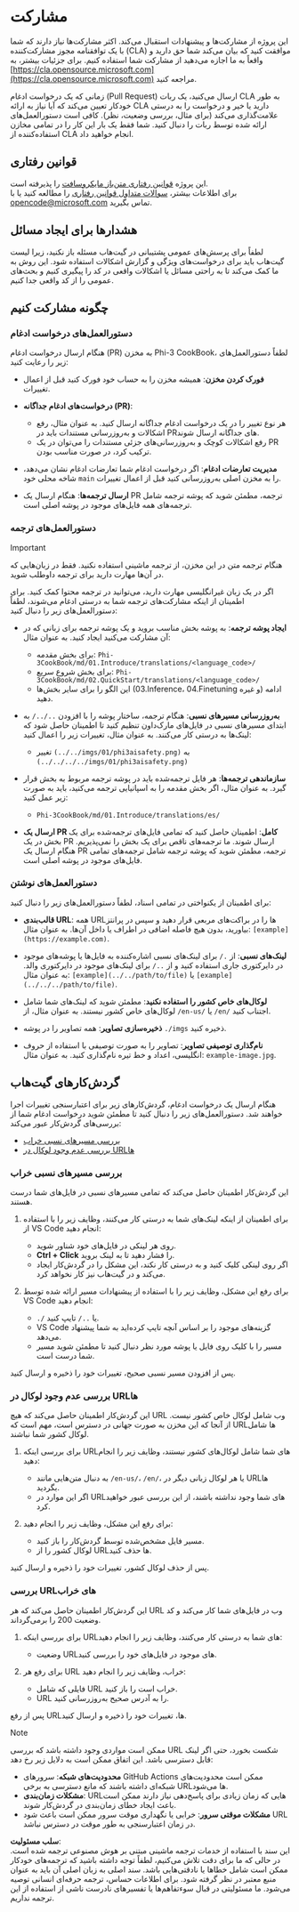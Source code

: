 # مشارکت

این پروژه از مشارکت‌ها و پیشنهادات استقبال می‌کند. اکثر مشارکت‌ها نیاز دارند که شما با یک توافقنامه مجوز مشارکت‌کننده (CLA) موافقت کنید که بیان می‌کند شما حق دارید و واقعاً به ما اجازه می‌دهید از مشارکت شما استفاده کنیم. برای جزئیات بیشتر، به [https://cla.opensource.microsoft.com](https://cla.opensource.microsoft.com) مراجعه کنید.

زمانی که یک درخواست ادغام (Pull Request) ارسال می‌کنید، یک ربات CLA به طور خودکار تعیین می‌کند که آیا نیاز به ارائه CLA دارید یا خیر و درخواست را به درستی علامت‌گذاری می‌کند (برای مثال، بررسی وضعیت، نظر). کافی است دستورالعمل‌های ارائه شده توسط ربات را دنبال کنید. شما فقط یک بار این کار را در تمامی مخازن استفاده‌کننده از CLA انجام خواهید داد.

## قوانین رفتاری

این پروژه [قوانین رفتاری متن‌باز مایکروسافت](https://opensource.microsoft.com/codeofconduct/) را پذیرفته است.  
برای اطلاعات بیشتر، [سوالات متداول قوانین رفتاری](https://opensource.microsoft.com/codeofconduct/faq/) را مطالعه کنید یا با [opencode@microsoft.com](mailto:opencode@microsoft.com) تماس بگیرید.

## هشدارها برای ایجاد مسائل

لطفاً برای پرسش‌های عمومی پشتیبانی در گیت‌هاب مسئله باز نکنید، زیرا لیست گیت‌هاب باید برای درخواست‌های ویژگی و گزارش اشکالات استفاده شود. این روش به ما کمک می‌کند تا به راحتی مسائل یا اشکالات واقعی در کد را پیگیری کنیم و بحث‌های عمومی را از کد واقعی جدا کنیم.

## چگونه مشارکت کنیم

### دستورالعمل‌های درخواست ادغام

هنگام ارسال درخواست ادغام (PR) به مخزن Phi-3 CookBook، لطفاً دستورالعمل‌های زیر را رعایت کنید:

- **فورک کردن مخزن**: همیشه مخزن را به حساب خود فورک کنید قبل از اعمال تغییرات.

- **درخواست‌های ادغام جداگانه (PR)**:
  - هر نوع تغییر را در یک درخواست ادغام جداگانه ارسال کنید. به عنوان مثال، رفع اشکالات و به‌روزرسانی مستندات باید در PR‌های جداگانه ارسال شوند.
  - رفع اشکالات کوچک و به‌روزرسانی‌های جزئی مستندات را می‌توان در یک PR ترکیب کرد، در صورت مناسب بودن.

- **مدیریت تعارضات ادغام**: اگر درخواست ادغام شما تعارضات ادغام نشان می‌دهد، شاخه محلی خود `main` را به مخزن اصلی به‌روزرسانی کنید قبل از اعمال تغییرات.

- **ارسال ترجمه‌ها**: هنگام ارسال یک PR ترجمه، مطمئن شوید که پوشه ترجمه شامل ترجمه‌های همه فایل‌های موجود در پوشه اصلی است.

### دستورالعمل‌های ترجمه

> [!IMPORTANT]
>
> هنگام ترجمه متن در این مخزن، از ترجمه ماشینی استفاده نکنید. فقط در زبان‌هایی که در آن‌ها مهارت دارید برای ترجمه داوطلب شوید.

اگر در یک زبان غیرانگلیسی مهارت دارید، می‌توانید در ترجمه محتوا کمک کنید. برای اطمینان از اینکه مشارکت‌های ترجمه شما به درستی ادغام می‌شوند، لطفاً دستورالعمل‌های زیر را دنبال کنید:

- **ایجاد پوشه ترجمه**: به پوشه بخش مناسب بروید و یک پوشه ترجمه برای زبانی که در آن مشارکت می‌کنید ایجاد کنید. به عنوان مثال:
  - برای بخش مقدمه: `Phi-3CookBook/md/01.Introduce/translations/<language_code>/`
  - برای بخش شروع سریع: `Phi-3CookBook/md/02.QuickStart/translations/<language_code>/`
  - این الگو را برای سایر بخش‌ها (03.Inference، 04.Finetuning و غیره) ادامه دهید.

- **به‌روزرسانی مسیرهای نسبی**: هنگام ترجمه، ساختار پوشه را با افزودن `../../` به ابتدای مسیرهای نسبی در فایل‌های مارک‌داون تنظیم کنید تا اطمینان حاصل شود که لینک‌ها به درستی کار می‌کنند. به عنوان مثال، تغییرات زیر را اعمال کنید:
  - تغییر `(../../imgs/01/phi3aisafety.png)` به `(../../../../imgs/01/phi3aisafety.png)`

- **سازماندهی ترجمه‌ها**: هر فایل ترجمه‌شده باید در پوشه ترجمه مربوط به بخش قرار گیرد. به عنوان مثال، اگر بخش مقدمه را به اسپانیایی ترجمه می‌کنید، باید به صورت زیر عمل کنید:
  - `Phi-3CookBook/md/01.Introduce/translations/es/`

- **ارسال یک PR کامل**: اطمینان حاصل کنید که تمامی فایل‌های ترجمه‌شده برای یک بخش در یک PR ارسال شوند. ما ترجمه‌های ناقص برای یک بخش را نمی‌پذیریم. هنگام ارسال یک PR ترجمه، مطمئن شوید که پوشه ترجمه شامل ترجمه‌های تمامی فایل‌های موجود در پوشه اصلی است.

### دستورالعمل‌های نوشتن

برای اطمینان از یکنواختی در تمامی اسناد، لطفاً دستورالعمل‌های زیر را دنبال کنید:

- **قالب‌بندی URL**: همه URL‌ها را در براکت‌های مربعی قرار دهید و سپس در پرانتز بیاورید، بدون هیچ فاصله اضافی در اطراف یا داخل آن‌ها. به عنوان مثال: `[example](https://example.com)`.

- **لینک‌های نسبی**: از `./` برای لینک‌های نسبی اشاره‌کننده به فایل‌ها یا پوشه‌های موجود در دایرکتوری جاری استفاده کنید و از `../` برای لینک‌های موجود در دایرکتوری والد. به عنوان مثال: `[example](../../path/to/file)` یا `[example](../../../path/to/file)`.

- **لوکال‌های خاص کشور را استفاده نکنید**: مطمئن شوید که لینک‌های شما شامل لوکال‌های خاص کشور نیستند. به عنوان مثال، از `/en-us/` یا `/en/` اجتناب کنید.

- **ذخیره‌سازی تصاویر**: همه تصاویر را در پوشه `./imgs` ذخیره کنید.

- **نام‌گذاری توصیفی تصاویر**: تصاویر را به صورت توصیفی با استفاده از حروف انگلیسی، اعداد و خط تیره نام‌گذاری کنید. به عنوان مثال: `example-image.jpg`.

## گردش‌کارهای گیت‌هاب

هنگام ارسال یک درخواست ادغام، گردش‌کارهای زیر برای اعتبارسنجی تغییرات اجرا خواهند شد. دستورالعمل‌های زیر را دنبال کنید تا مطمئن شوید درخواست ادغام شما از بررسی‌های گردش‌کار عبور می‌کند:

- [بررسی مسیرهای نسبی خراب](../..)
- [بررسی عدم وجود لوکال در URLها](../..)

### بررسی مسیرهای نسبی خراب

این گردش‌کار اطمینان حاصل می‌کند که تمامی مسیرهای نسبی در فایل‌های شما درست هستند.

1. برای اطمینان از اینکه لینک‌های شما به درستی کار می‌کنند، وظایف زیر را با استفاده از VS Code انجام دهید:
    - روی هر لینکی در فایل‌های خود شناور شوید.
    - **Ctrl + Click** را فشار دهید تا به لینک بروید.
    - اگر روی لینکی کلیک کنید و به درستی کار نکند، این مشکل را در گردش‌کار ایجاد می‌کند و در گیت‌هاب نیز کار نخواهد کرد.

1. برای رفع این مشکل، وظایف زیر را با استفاده از پیشنهادات مسیر ارائه شده توسط VS Code انجام دهید:
    - `./` یا `../` تایپ کنید.
    - VS Code گزینه‌های موجود را بر اساس آنچه تایپ کرده‌اید به شما پیشنهاد می‌دهد.
    - مسیر را با کلیک روی فایل یا پوشه مورد نظر دنبال کنید تا مطمئن شوید مسیر شما درست است.

پس از افزودن مسیر نسبی صحیح، تغییرات خود را ذخیره و ارسال کنید.

### بررسی عدم وجود لوکال در URLها

این گردش‌کار اطمینان حاصل می‌کند که هیچ URL وب شامل لوکال خاص کشور نیست. از آنجا که این مخزن به صورت جهانی در دسترس است، مهم است که URL‌ها شامل لوکال کشور شما نباشند.

1. برای بررسی اینکه URL‌های شما شامل لوکال‌های کشور نیستند، وظایف زیر را انجام دهید:

    - به دنبال متن‌هایی مانند `/en-us/`، `/en/`، یا هر لوکال زبانی دیگر در URL‌ها بگردید.
    - اگر این موارد در URL‌های شما وجود نداشته باشند، از این بررسی عبور خواهید کرد.

1. برای رفع این مشکل، وظایف زیر را انجام دهید:
    - مسیر فایل مشخص‌شده توسط گردش‌کار را باز کنید.
    - لوکال کشور را از URL‌ها حذف کنید.

پس از حذف لوکال کشور، تغییرات خود را ذخیره و ارسال کنید.

### بررسی URL‌های خراب

این گردش‌کار اطمینان حاصل می‌کند که هر URL وب در فایل‌های شما کار می‌کند و کد وضعیت 200 را برمی‌گرداند.

1. برای بررسی اینکه URL‌های شما به درستی کار می‌کنند، وظایف زیر را انجام دهید:
    - وضعیت URL‌های موجود در فایل‌های خود را بررسی کنید.

2. برای رفع هر URL خراب، وظایف زیر را انجام دهید:
    - فایلی که شامل URL خراب است را باز کنید.
    - URL را به آدرس صحیح به‌روزرسانی کنید.

پس از رفع URL‌ها، تغییرات خود را ذخیره و ارسال کنید.

> [!NOTE]
>
> ممکن است مواردی وجود داشته باشد که بررسی URL شکست بخورد، حتی اگر لینک قابل دسترسی باشد. این اتفاق ممکن است به دلایل زیر رخ دهد:
>
> - **محدودیت‌های شبکه**: سرورهای GitHub Actions ممکن است محدودیت‌های شبکه‌ای داشته باشند که مانع دسترسی به برخی URL‌ها می‌شود.
> - **مشکلات زمان‌بندی**: URL‌هایی که زمان زیادی برای پاسخ‌دهی نیاز دارند ممکن است باعث ایجاد خطای زمان‌بندی در گردش‌کار شوند.
> - **مشکلات موقتی سرور**: خرابی یا نگهداری موقت سرور ممکن است باعث شود URL در زمان اعتبارسنجی به طور موقت در دسترس نباشد.

**سلب مسئولیت**:  
این سند با استفاده از خدمات ترجمه ماشینی مبتنی بر هوش مصنوعی ترجمه شده است. در حالی که ما برای دقت تلاش می‌کنیم، لطفاً توجه داشته باشید که ترجمه‌های خودکار ممکن است شامل خطاها یا نادقتی‌هایی باشد. سند اصلی به زبان اصلی آن باید به عنوان منبع معتبر در نظر گرفته شود. برای اطلاعات حساس، ترجمه حرفه‌ای انسانی توصیه می‌شود. ما مسئولیتی در قبال سوءتفاهم‌ها یا تفسیرهای نادرست ناشی از استفاده از این ترجمه نداریم.